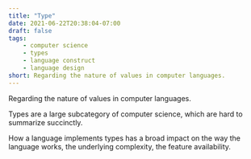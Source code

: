```yaml
---
title: "Type"
date: 2021-06-22T20:38:04-07:00
draft: false
tags:
    - computer science
    - types
    - language construct
    - language design
short: Regarding the nature of values in computer languages.
---
```


Regarding the nature of values in computer languages.

Types are a large subcategory of computer science, which are hard to summarize succinctly.

How a language implements types has a broad impact on the way the language works, the underlying complexity, the feature availability.
